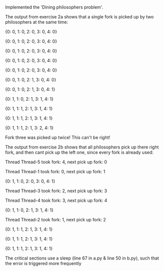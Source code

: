 Implemented the 'Dining philosophers problem'. 

The output from exercise 2a shows that a single fork is picked up by two philosophers at the same time: 

{0: 0, 1: 0, 2: 0, 3: 0, 4: 0}

{0: 0, 1: 0, 2: 0, 3: 0, 4: 0}

{0: 0, 1: 0, 2: 0, 3: 0, 4: 0}

{0: 0, 1: 0, 2: 0, 3: 0, 4: 0}

{0: 0, 1: 0, 2: 0, 3: 0, 4: 0}

{0: 0, 1: 0, 2: 1, 3: 0, 4: 0}

{0: 0, 1: 0, 2: 1, 3: 0, 4: 1}

{0: 1, 1: 0, 2: 1, 3: 1, 4: 1}

{0: 1, 1: 1, 2: 1, 3: 1, 4: 1}

{0: 1, 1: 1, 2: 1, 3: 1, 4: 1}

{0: 1, 1: 1, 2: 1, 3: 2, 4: 1}

Fork three was picked up twice! This can't be right!


The output from exercise 2b shows that all philosophers pick up there right fork, and then cant pick up the left one, since every fork is already used:


Thread Thread-5 took fork: 4, next pick up fork: 0

Thread Thread-1 took fork: 0, next pick up fork: 1

{0: 1, 1: 0, 2: 0, 3: 0, 4: 1}

Thread Thread-3 took fork: 2, next pick up fork: 3

Thread Thread-4 took fork: 3, next pick up fork: 4

{0: 1, 1: 0, 2: 1, 3: 1, 4: 1}

Thread Thread-2 took fork: 1, next pick up fork: 2

{0: 1, 1: 1, 2: 1, 3: 1, 4: 1}

{0: 1, 1: 1, 2: 1, 3: 1, 4: 1}

{0: 1, 1: 1, 2: 1, 3: 1, 4: 1}


The critical sections use a sleep (line 67 in a.py & line 50 in b.py), such that the error is triggered more frequently
